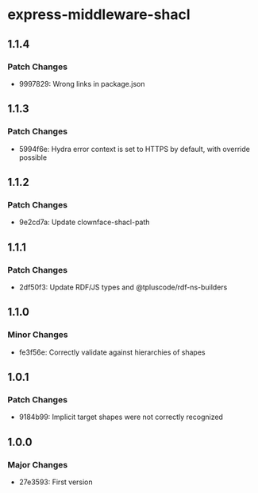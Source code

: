 # express-middleware-shacl

## 1.1.4

### Patch Changes

- 9997829: Wrong links in package.json

## 1.1.3

### Patch Changes

- 5994f6e: Hydra error context is set to HTTPS by default, with override possible

## 1.1.2

### Patch Changes

- 9e2cd7a: Update clownface-shacl-path

## 1.1.1

### Patch Changes

- 2df50f3: Update RDF/JS types and @tpluscode/rdf-ns-builders

## 1.1.0

### Minor Changes

- fe3f56e: Correctly validate against hierarchies of shapes

## 1.0.1

### Patch Changes

- 9184b99: Implicit target shapes were not correctly recognized

## 1.0.0

### Major Changes

- 27e3593: First version
